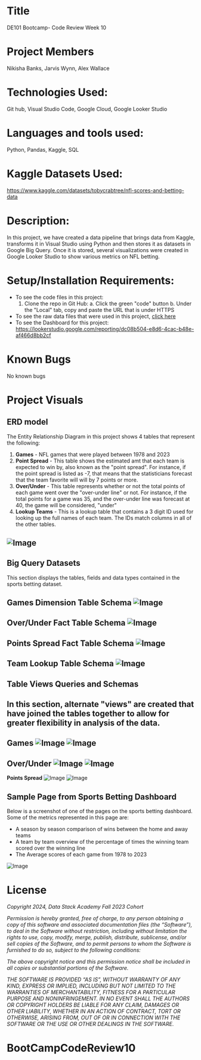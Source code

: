# Title
DE101 Bootcamp- Code Review Week 10

# Project Members
Nikisha Banks, Jarvis Wynn, Alex Wallace

# Technologies Used: 
Git hub, Visual Studio Code, Google Cloud, Google Looker Studio

# Languages and tools used: 
Python, Pandas, Kaggle, SQL

# Kaggle Datasets Used:
 https://www.kaggle.com/datasets/tobycrabtree/nfl-scores-and-betting-data

# Description:
In this project, we have created a data pipeline that brings data from Kaggle, transforms it in Visual Studio using Python and then stores it as datasets in Google Big Query. Once it is stored, several visualizations were created in Google Looker Studio to show various metrics on NFL betting.

# Setup/Installation Requirements:
- To see the code files in this project:
  1. Clone the repo in Git Hub: 
                a. Click the green "code" button
                b. Under the "Local" tab, copy and paste the URL that is under HTTPS
- To see the raw data files that were used in this project, 
  [click here](#kaggle-datasets-used)
- To see the Dashboard for this project:
        https://lookerstudio.google.com/reporting/dc08b504-e8d6-4cac-b48e-af466d8bb2cf

# Known Bugs
No known bugs

# Project Visuals
## ERD model
The Entity Relationship Diagram in this project shows 4 tables that represent the following:
  1. **Games** - NFL games that were played between 1978 and 2023
  2. **Point Spread** - This table shows the estimated amt that each team is expected to win by, also known as the "point spread". For instance, if the point spread is listed as -7, that means that the statisticians forecast that the team favorite will will by 7 points or more.
  3. **Over/Under** - This table represents whether or not the total points of each game went over the "over-under line" or not. For instance, if the total points for a game was 35, and the over-under line was forecast at 40, the game will be considered, "under"
  4. **Lookup Teams** - This is a lookup table that contains a 3 digit ID used for looking up the full names of each team. The IDs match columns in all of the other tables.

   
![Image](https://github.com/nbanks062523/CodeReview_week10/blob/main/images/nfl_sports_betting.drawio.png)
---
## Big Query Datasets
This section displays the tables, fields and data types contained in the sports betting dataset.

**Games Dimension Table Schema**
![Image](https://github.com/nbanks062523/CodeReview_week10/blob/main/images/Games_Dimension_Tble.png)
---
**Over/Under Fact Table Schema**
![Image](https://github.com/nbanks062523/CodeReview_week10/blob/main/images/Ovr_Undr_FctTble.png)
---
**Points Spread Fact Table Schema**
![Image](https://github.com/nbanks062523/CodeReview_week10/blob/main/images/fct_points_spread.png)
---
**Team Lookup Table Schema**
![Image](https://github.com/nbanks062523/CodeReview_week10/blob/main/images/TeamID_LookupSchema.png)
---
## Table Views Queries and Schemas
In this section, alternate "views" are created that have joined the tables together to allow for greater flexibility in analysis of the data.
---
**Games**
![Image](https://github.com/nbanks062523/CodeReview_week10/blob/main/images/Games_ViewTable.png)
![Image](https://github.com/nbanks062523/CodeReview_week10/blob/main/images/Query_GamesViewTable.png)
---
**Over/Under**
![Image](https://github.com/nbanks062523/CodeReview_week10/blob/main/images/Ovr_Undr_TbleView.png)
![Image](https://github.com/nbanks062523/CodeReview_week10/blob/main/images/Query_OvrUndrTbleView.png)
---
**Points Spread**
![Image](https://github.com/nbanks062523/CodeReview_week10/blob/main/images/PointSpread_ViewTable.png)
![Image](https://github.com/nbanks062523/CodeReview_week10/blob/main/images/Query_PointSpreadViewTble.png)

## Sample Page from Sports Betting Dashboard
Below is a screenshot of one of the pages on the sports betting dashboard. Some of the metrics represented in this page are: 
  - A season by season comparison of wins between the home and away teams
  - A team by team overview of the percentage of times the winning team scored over the winning line
  - The Average scores of each game from 1978 to 2023

 ![Image](https://github.com/nbanks062523/CodeReview_week10/blob/main/images/Dashboard_NB.png) 

# License
*Copyright 2024, Data Stack Academy Fall 2023 Cohort*

*Permission is hereby granted, free of charge, to any person obtaining a copy of this software and associated documentation files (the “Software”), to deal in the Software without restriction, including without limitation the rights to use, copy, modify, merge, publish, distribute, sublicense, and/or sell copies of the Software, and to permit persons to whom the Software is furnished to do so, subject to the following conditions:*

*The above copyright notice and this permission notice shall be included in all copies or substantial portions of the Software.*

*THE SOFTWARE IS PROVIDED “AS IS”, WITHOUT WARRANTY OF ANY KIND, EXPRESS OR IMPLIED, INCLUDING BUT NOT LIMITED TO THE WARRANTIES OF MERCHANTABILITY, FITNESS FOR A PARTICULAR PURPOSE AND NONINFRINGEMENT. IN NO EVENT SHALL THE AUTHORS OR COPYRIGHT HOLDERS BE LIABLE FOR ANY CLAIM, DAMAGES OR OTHER LIABILITY, WHETHER IN AN ACTION OF CONTRACT, TORT OR OTHERWISE, ARISING FROM, OUT OF OR IN CONNECTION WITH THE SOFTWARE OR THE USE OR OTHER DEALINGS IN THE SOFTWARE.*
# BootCampCodeReview10
